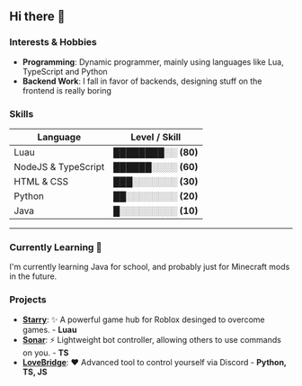 ## Hi there 👋

### Interests & Hobbies
* **Programming**: Dynamic programmer, mainly using languages like Lua, TypeScript and Python
* **Backend Work**: I fall in favor of backends, designing stuff on the frontend is really boring

### Skills
| Language          | Level / Skill |
|-------------------|-------------------|
| Luau | ████████░░  **(80)** |
| NodeJS & TypeScript | ██████░░░░  **(60)** |
| HTML & CSS | ███░░░░░░░  **(30)** |
| Python | ██░░░░░░░░  **(20)** |
| Java | █░░░░░░░░░  **(10)** |
--- 

### Currently Learning 📖
I'm currently learning Java for school, and probably just for Minecraft mods in the future.

### Projects
* **[Starry](https://github.com/mr-suno/Starry)**: ✨ A powerful game hub for Roblox desinged to overcome games. - **Luau**
* **[Sonar](https://github.com/mr-suno/Sonar)**: ⚡ Lightweight bot controller, allowing others to use commands on you. - **TS**
* **[LoveBridge](https://github.com/mr-suno/LoveBridge)**: ❤️ Advanced tool to control yourself via Discord - **Python, TS, JS**
